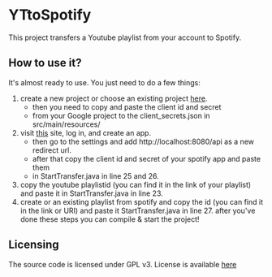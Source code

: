 # YTtoSpotify
This project transfers a Youtube playlist from your account to Spotify.

## How to use it?
It's almost ready to use. You just need to do a few things:
1. create a new project or choose an existing project [here](https://console.developers.google.com/project/_/apiui/credential).
    * then you need to copy and paste the client id and secret 
    * from your Google project to the client_secrets.json in src/main/resources/
2. visit [this](https://developer.spotify.com/dashboard/applications) site, log in, and create an app.
    * then go to the settings and add http://localhost:8080/api as a new redirect url.
    * after that copy the client id and secret of your spotify app and paste them
    * in StartTransfer.java in line 25 and 26.
3. copy the youtube playlistid (you can find it in the link of your playlist) and paste it in StartTransfer.java in line 23.
4. create or an existing playlist from spotify and copy the id (you can find it in the link or URI) and paste it StartTransfer.java in line 27.
after you've done these steps you can compile & start the project!

## Licensing
The source code is licensed under GPL v3. License is available [here](https://github.com/Mitjaaa/YTtoSpotify/blob/master/LICENSE)
